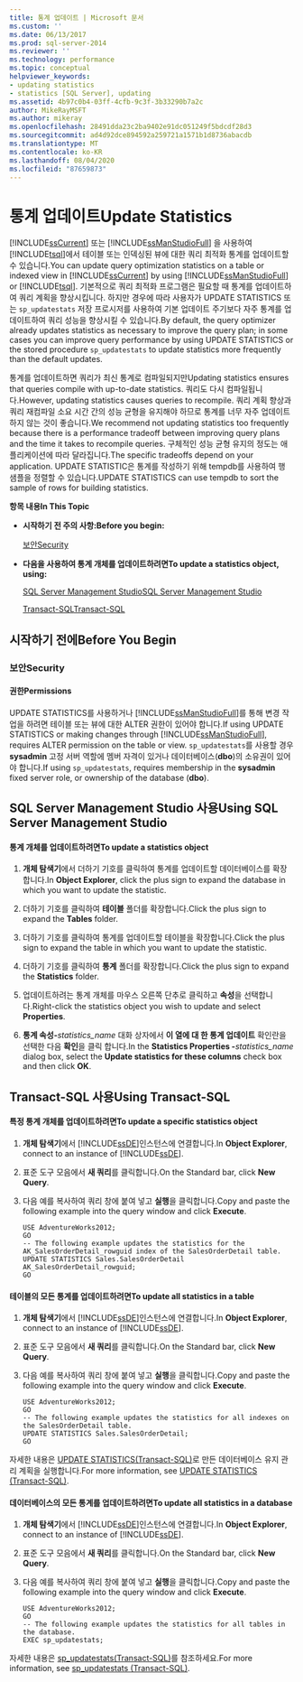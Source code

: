 ```yaml
---
title: 통계 업데이트 | Microsoft 문서
ms.custom: ''
ms.date: 06/13/2017
ms.prod: sql-server-2014
ms.reviewer: ''
ms.technology: performance
ms.topic: conceptual
helpviewer_keywords:
- updating statistics
- statistics [SQL Server], updating
ms.assetid: 4b97c0b4-03ff-4cfb-9c3f-3b33290b7a2c
author: MikeRayMSFT
ms.author: mikeray
ms.openlocfilehash: 28491dda23c2ba9402e91dc051249f5bdcdf28d3
ms.sourcegitcommit: ad4d92dce894592a259721a1571b1d8736abacdb
ms.translationtype: MT
ms.contentlocale: ko-KR
ms.lasthandoff: 08/04/2020
ms.locfileid: "87659873"
---
```

# <a name="update-statistics"></a><span data-ttu-id="13aaa-102">통계 업데이트</span><span class="sxs-lookup"><span data-stu-id="13aaa-102">Update Statistics</span></span>
  <span data-ttu-id="13aaa-103">[!INCLUDE[ssCurrent](../../includes/sscurrent-md.md)] 또는 [!INCLUDE[ssManStudioFull](../../includes/ssmanstudiofull-md.md)] 을 사용하여 [!INCLUDE[tsql](../../includes/tsql-md.md)]에서 테이블 또는 인덱싱된 뷰에 대한 쿼리 최적화 통계를 업데이트할 수 있습니다.</span><span class="sxs-lookup"><span data-stu-id="13aaa-103">You can update query optimization statistics on a table or indexed view in [!INCLUDE[ssCurrent](../../includes/sscurrent-md.md)] by using [!INCLUDE[ssManStudioFull](../../includes/ssmanstudiofull-md.md)] or [!INCLUDE[tsql](../../includes/tsql-md.md)].</span></span> <span data-ttu-id="13aaa-104">기본적으로 쿼리 최적화 프로그램은 필요할 때 통계를 업데이트하여 쿼리 계획을 향상시킵니다. 하지만 경우에 따라 사용자가 UPDATE STATISTICS 또는 `sp_updatestats` 저장 프로시저를 사용하여 기본 업데이트 주기보다 자주 통계를 업데이트하여 쿼리 성능을 향상시킬 수 있습니다.</span><span class="sxs-lookup"><span data-stu-id="13aaa-104">By default, the query optimizer already updates statistics as necessary to improve the query plan; in some cases you can improve query performance by using UPDATE STATISTICS or the stored procedure `sp_updatestats` to update statistics more frequently than the default updates.</span></span>  
  
 <span data-ttu-id="13aaa-105">통계를 업데이트하면 쿼리가 최신 통계로 컴파일되지만</span><span class="sxs-lookup"><span data-stu-id="13aaa-105">Updating statistics ensures that queries compile with up-to-date statistics.</span></span> <span data-ttu-id="13aaa-106">쿼리도 다시 컴파일됩니다.</span><span class="sxs-lookup"><span data-stu-id="13aaa-106">However, updating statistics causes queries to recompile.</span></span> <span data-ttu-id="13aaa-107">쿼리 계획 향상과 쿼리 재컴파일 소요 시간 간의 성능 균형을 유지해야 하므로 통계를 너무 자주 업데이트하지 않는 것이 좋습니다.</span><span class="sxs-lookup"><span data-stu-id="13aaa-107">We recommend not updating statistics too frequently because there is a performance tradeoff between improving query plans and the time it takes to recompile queries.</span></span> <span data-ttu-id="13aaa-108">구체적인 성능 균형 유지의 정도는 애플리케이션에 따라 달라집니다.</span><span class="sxs-lookup"><span data-stu-id="13aaa-108">The specific tradeoffs depend on your application.</span></span> <span data-ttu-id="13aaa-109">UPDATE STATISTIC은 통계를 작성하기 위해 tempdb를 사용하여 행 샘플을 정렬할 수 있습니다.</span><span class="sxs-lookup"><span data-stu-id="13aaa-109">UPDATE STATISTICS can use tempdb to sort the sample of rows for building statistics.</span></span>  
  
 <span data-ttu-id="13aaa-110">**항목 내용**</span><span class="sxs-lookup"><span data-stu-id="13aaa-110">**In This Topic**</span></span>  
  
-   <span data-ttu-id="13aaa-111">**시작하기 전 주의 사항:**</span><span class="sxs-lookup"><span data-stu-id="13aaa-111">**Before you begin:**</span></span>  
  
     [<span data-ttu-id="13aaa-112">보안</span><span class="sxs-lookup"><span data-stu-id="13aaa-112">Security</span></span>](#Security)  
  
-   <span data-ttu-id="13aaa-113">**다음을 사용하여 통계 개체를 업데이트하려면**</span><span class="sxs-lookup"><span data-stu-id="13aaa-113">**To update a statistics object, using:**</span></span>  
  
     [<span data-ttu-id="13aaa-114">SQL Server Management Studio</span><span class="sxs-lookup"><span data-stu-id="13aaa-114">SQL Server Management Studio</span></span>](#SSMSProcedure)  
  
     [<span data-ttu-id="13aaa-115">Transact-SQL</span><span class="sxs-lookup"><span data-stu-id="13aaa-115">Transact-SQL</span></span>](#TsqlProcedure)  
  
##  <a name="before-you-begin"></a><a name="BeforeYouBegin"></a> <span data-ttu-id="13aaa-116">시작하기 전에</span><span class="sxs-lookup"><span data-stu-id="13aaa-116">Before You Begin</span></span>  
  
###  <a name="security"></a><a name="Security"></a> <span data-ttu-id="13aaa-117">보안</span><span class="sxs-lookup"><span data-stu-id="13aaa-117">Security</span></span>  
  
####  <a name="permissions"></a><a name="Permissions"></a> <span data-ttu-id="13aaa-118">권한</span><span class="sxs-lookup"><span data-stu-id="13aaa-118">Permissions</span></span>  
 <span data-ttu-id="13aaa-119">UPDATE STATISTICS를 사용하거나 [!INCLUDE[ssManStudioFull](../../includes/ssmanstudiofull-md.md)]를 통해 변경 작업을 하려면 테이블 또는 뷰에 대한 ALTER 권한이 있어야 합니다.</span><span class="sxs-lookup"><span data-stu-id="13aaa-119">If using UPDATE STATISTICS or making changes through [!INCLUDE[ssManStudioFull](../../includes/ssmanstudiofull-md.md)], requires ALTER permission on the table or view.</span></span> <span data-ttu-id="13aaa-120">`sp_updatestats`를 사용할 경우 **sysadmin** 고정 서버 역할에 멤버 자격이 있거나 데이터베이스(**dbo**)의 소유권이 있어야 합니다.</span><span class="sxs-lookup"><span data-stu-id="13aaa-120">If using `sp_updatestats`, requires membership in the **sysadmin** fixed server role, or ownership of the database (**dbo**).</span></span>  
  
##  <a name="using-sql-server-management-studio"></a><a name="SSMSProcedure"></a> <span data-ttu-id="13aaa-121">SQL Server Management Studio 사용</span><span class="sxs-lookup"><span data-stu-id="13aaa-121">Using SQL Server Management Studio</span></span>  
  
#### <a name="to-update-a-statistics-object"></a><span data-ttu-id="13aaa-122">통계 개체를 업데이트하려면</span><span class="sxs-lookup"><span data-stu-id="13aaa-122">To update a statistics object</span></span>  
  
1.  <span data-ttu-id="13aaa-123">**개체 탐색기**에서 더하기 기호를 클릭하여 통계를 업데이트할 데이터베이스를 확장합니다.</span><span class="sxs-lookup"><span data-stu-id="13aaa-123">In **Object Explorer**, click the plus sign to expand the database in which you want to update the statistic.</span></span>  
  
2.  <span data-ttu-id="13aaa-124">더하기 기호를 클릭하여 **테이블** 폴더를 확장합니다.</span><span class="sxs-lookup"><span data-stu-id="13aaa-124">Click the plus sign to expand the **Tables** folder.</span></span>  
  
3.  <span data-ttu-id="13aaa-125">더하기 기호를 클릭하여 통계를 업데이트할 테이블을 확장합니다.</span><span class="sxs-lookup"><span data-stu-id="13aaa-125">Click the plus sign to expand the table in which you want to update the statistic.</span></span>  
  
4.  <span data-ttu-id="13aaa-126">더하기 기호를 클릭하여 **통계** 폴더를 확장합니다.</span><span class="sxs-lookup"><span data-stu-id="13aaa-126">Click the plus sign to expand the **Statistics** folder.</span></span>  
  
5.  <span data-ttu-id="13aaa-127">업데이트하려는 통계 개체를 마우스 오른쪽 단추로 클릭하고 **속성**을 선택합니다.</span><span class="sxs-lookup"><span data-stu-id="13aaa-127">Right-click the statistics object you wish to update and select **Properties**.</span></span>  
  
6.  <span data-ttu-id="13aaa-128">**통계 속성-**_statistics_name_ 대화 상자에서 **이 열에 대 한 통계 업데이트** 확인란을 선택한 다음 **확인**을 클릭 합니다.</span><span class="sxs-lookup"><span data-stu-id="13aaa-128">In the **Statistics Properties -**_statistics_name_ dialog box, select the **Update statistics for these columns** check box and then click **OK**.</span></span>  
  
##  <a name="using-transact-sql"></a><a name="TsqlProcedure"></a> <span data-ttu-id="13aaa-129">Transact-SQL 사용</span><span class="sxs-lookup"><span data-stu-id="13aaa-129">Using Transact-SQL</span></span>  
  
#### <a name="to-update-a-specific-statistics-object"></a><span data-ttu-id="13aaa-130">특정 통계 개체를 업데이트하려면</span><span class="sxs-lookup"><span data-stu-id="13aaa-130">To update a specific statistics object</span></span>  
  
1.  <span data-ttu-id="13aaa-131">**개체 탐색기**에서 [!INCLUDE[ssDE](../../includes/ssde-md.md)]인스턴스에 연결합니다.</span><span class="sxs-lookup"><span data-stu-id="13aaa-131">In **Object Explorer**, connect to an instance of [!INCLUDE[ssDE](../../includes/ssde-md.md)].</span></span>  
  
2.  <span data-ttu-id="13aaa-132">표준 도구 모음에서 **새 쿼리**를 클릭합니다.</span><span class="sxs-lookup"><span data-stu-id="13aaa-132">On the Standard bar, click **New Query**.</span></span>  
  
3.  <span data-ttu-id="13aaa-133">다음 예를 복사하여 쿼리 창에 붙여 넣고 **실행**을 클릭합니다.</span><span class="sxs-lookup"><span data-stu-id="13aaa-133">Copy and paste the following example into the query window and click **Execute**.</span></span>  
  
    ```  
    USE AdventureWorks2012;  
    GO  
    -- The following example updates the statistics for the AK_SalesOrderDetail_rowguid index of the SalesOrderDetail table.   
    UPDATE STATISTICS Sales.SalesOrderDetail AK_SalesOrderDetail_rowguid;   
    GO  
    ```  
  
#### <a name="to-update-all-statistics-in-a-table"></a><span data-ttu-id="13aaa-134">테이블의 모든 통계를 업데이트하려면</span><span class="sxs-lookup"><span data-stu-id="13aaa-134">To update all statistics in a table</span></span>  
  
1.  <span data-ttu-id="13aaa-135">**개체 탐색기**에서 [!INCLUDE[ssDE](../../includes/ssde-md.md)]인스턴스에 연결합니다.</span><span class="sxs-lookup"><span data-stu-id="13aaa-135">In **Object Explorer**, connect to an instance of [!INCLUDE[ssDE](../../includes/ssde-md.md)].</span></span>  
  
2.  <span data-ttu-id="13aaa-136">표준 도구 모음에서 **새 쿼리**를 클릭합니다.</span><span class="sxs-lookup"><span data-stu-id="13aaa-136">On the Standard bar, click **New Query**.</span></span>  
  
3.  <span data-ttu-id="13aaa-137">다음 예를 복사하여 쿼리 창에 붙여 넣고 **실행**을 클릭합니다.</span><span class="sxs-lookup"><span data-stu-id="13aaa-137">Copy and paste the following example into the query window and click **Execute**.</span></span>  
  
    ```  
    USE AdventureWorks2012;   
    GO  
    -- The following example updates the statistics for all indexes on the SalesOrderDetail table.   
    UPDATE STATISTICS Sales.SalesOrderDetail;   
    GO  
    ```  
  
 <span data-ttu-id="13aaa-138">자세한 내용은 [UPDATE STATISTICS&#40;Transact-SQL&#41;](/sql/t-sql/statements/update-statistics-transact-sql)로 만든 데이터베이스 유지 관리 계획을 실행합니다.</span><span class="sxs-lookup"><span data-stu-id="13aaa-138">For more information, see [UPDATE STATISTICS &#40;Transact-SQL&#41;](/sql/t-sql/statements/update-statistics-transact-sql).</span></span>  
  
#### <a name="to-update-all-statistics-in-a-database"></a><span data-ttu-id="13aaa-139">데이터베이스의 모든 통계를 업데이트하려면</span><span class="sxs-lookup"><span data-stu-id="13aaa-139">To update all statistics in a database</span></span>  
  
1.  <span data-ttu-id="13aaa-140">**개체 탐색기**에서 [!INCLUDE[ssDE](../../includes/ssde-md.md)]인스턴스에 연결합니다.</span><span class="sxs-lookup"><span data-stu-id="13aaa-140">In **Object Explorer**, connect to an instance of [!INCLUDE[ssDE](../../includes/ssde-md.md)].</span></span>  
  
2.  <span data-ttu-id="13aaa-141">표준 도구 모음에서 **새 쿼리**를 클릭합니다.</span><span class="sxs-lookup"><span data-stu-id="13aaa-141">On the Standard bar, click **New Query**.</span></span>  
  
3.  <span data-ttu-id="13aaa-142">다음 예를 복사하여 쿼리 창에 붙여 넣고 **실행**을 클릭합니다.</span><span class="sxs-lookup"><span data-stu-id="13aaa-142">Copy and paste the following example into the query window and click **Execute**.</span></span>  
  
    ```  
    USE AdventureWorks2012;   
    GO  
    -- The following example updates the statistics for all tables in the database.   
    EXEC sp_updatestats;  
    ```  
  
 <span data-ttu-id="13aaa-143">자세한 내용은 [sp_updatestats&#40;Transact-SQL&#41;](/sql/relational-databases/system-stored-procedures/sp-updatestats-transact-sql)를 참조하세요.</span><span class="sxs-lookup"><span data-stu-id="13aaa-143">For more information, see [sp_updatestats &#40;Transact-SQL&#41;](/sql/relational-databases/system-stored-procedures/sp-updatestats-transact-sql).</span></span>  
  
  
